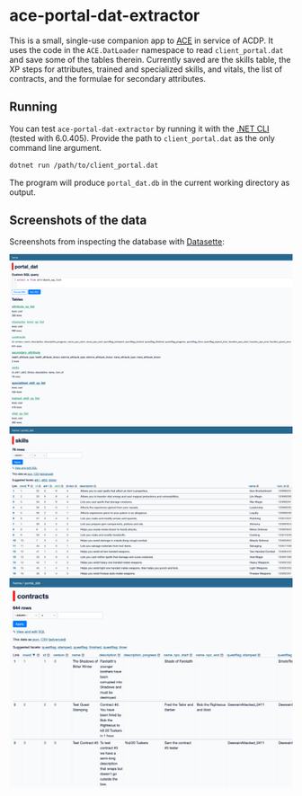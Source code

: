 # ace-portal-dat-extractor

This is a small, single-use companion app to [ACE](https://github.com/ACEmulator/ACE)
in service of ACDP. It uses the code in the `ACE.DatLoader` namespace to read
`client_portal.dat` and save some of the tables therein. Currently saved
are the skills table, the XP steps for attributes, trained and specialized
skills, and vitals, the list of contracts, and the formulae for secondary
attributes.

## Running

You can test `ace-portal-dat-extractor` by running it with the [.NET CLI](https://dotnet.microsoft.com/en-us/download)
(tested with 6.0.405). Provide the path to `client_portal.dat` as the only
command line argument.

```sh
dotnet run /path/to/client_portal.dat
```

The program will produce `portal_dat.db` in the current working directory
as output.

## Screenshots of the data

Screenshots from inspecting the database with [Datasette](https://datasette.io/):

<img src="img/datasette-portal-dat.png" width=800 />

<img src="img/datasette-portal-dat-skills.png" width=800 />

<img src="img/datasette-portal-dat-contracts.png" width=800 />

